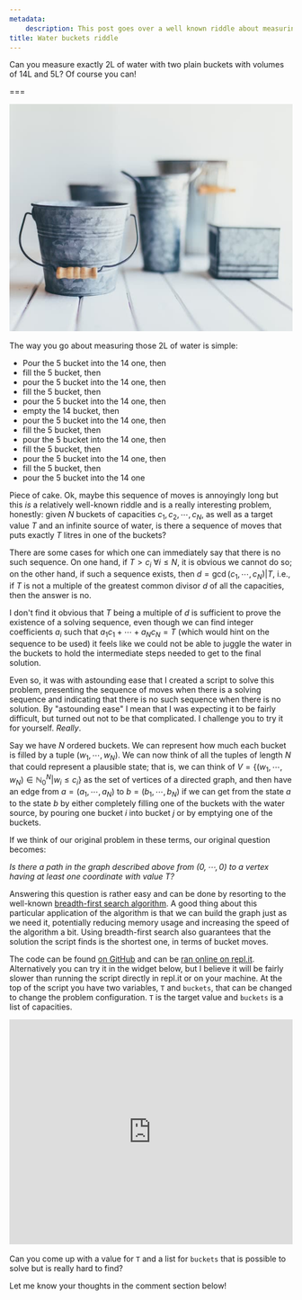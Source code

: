 ```yaml
---
metadata:
    description: This post goes over a well known riddle about measuring quantities.
title: Water buckets riddle
---
```


Can you measure exactly $2$L of water with two plain buckets with volumes of $14$L and $5$L? Of course you can!

===

![some gray tin (?) buckets](buckets.jpg "Photo by Carolyn V on Unsplash")

The way you go about measuring those $2$L of water is simple:

 - Pour the $5$ bucket into the $14$ one, then
 - fill the $5$ bucket, then
 - pour the $5$ bucket into the $14$ one, then
 - fill the $5$ bucket, then
 - pour the $5$ bucket into the $14$ one, then
 - empty the $14$ bucket, then
 - pour the $5$ bucket into the $14$ one, then
 - fill the $5$ bucket, then
 - pour the $5$ bucket into the $14$ one, then
 - fill the $5$ bucket, then
 - pour the $5$ bucket into the $14$ one, then
 - fill the $5$ bucket, then
 - pour the $5$ bucket into the $14$ one

Piece of cake. Ok, maybe this sequence of moves is annoyingly long but this _is_ a relatively well-known riddle and is a really interesting problem, honestly: given $N$ buckets of capacities $c_1, c_2, \cdots, c_N$, as well as a target value $T$ and an infinite source of water, is there a sequence of moves that puts exactly $T$ litres in one of the buckets?

There are some cases for which one can immediately say that there is no such sequence. On one hand, if $T > c_i\ \forall i\leq N$, it is obvious we cannot do so; on the other hand, if such a sequence exists, then $d = \gcd{(c_1,\cdots, c_N)} | T$, i.e., if $T$ is not a multiple of the greatest common divisor $d$ of all the capacities, then the answer is no.

I don't find it obvious that $T$ being a multiple of $d$ is sufficient to prove the existence of a solving sequence, even though we can find integer coefficients $a_i$ such that $a_1c_1 + \cdots + a_Nc_N = T$ (which would hint on the sequence to be used) it feels like we could not be able to juggle the water in the buckets to hold the intermediate steps needed to get to the final solution.

Even so, it was with astounding ease that I created a script to solve this problem, presenting the sequence of moves when there is a solving sequence and indicating that there is no such sequence when there is no solution. By "astounding ease" I mean that I was expecting it to be fairly difficult, but turned out not to be that complicated. I challenge you to try it for yourself. _Really_.

Say we have $N$ ordered buckets. We can represent how much each bucket is filled by a tuple $(w_1, \cdots, w_N)$. We can now think of all the tuples of length $N$ that could represent a plausible state; that is, we can think of $V = \{(w_1,\cdots, w_N) \in \mathbb{N}_0^N | w_i \leq c_i \}$ as the set of vertices of a directed graph, and then have an edge from $a = (a_1, \cdots, a_N)$ to $b = (b_1, \cdots, b_N)$ if we can get from the state $a$ to the state $b$ by either completely filling one of the buckets with the water source, by pouring one bucket $i$ into bucket $j$ or by emptying one of the buckets.

If we think of our original problem in these terms, our original question becomes:

_Is there a path in the graph described above from $(0, \cdots, 0)$ to a vertex having at least one coordinate with value $T$?_

Answering this question is rather easy and can be done by resorting to the well-known [breadth-first search algorithm](https://en.wikipedia.org/wiki/Breadth-first_search). A good thing about this particular application of the algorithm is that we can build the graph just as we need it, potentially reducing memory usage and increasing the speed of the algorithm a bit. Using breadth-first search also guarantees that the solution the script finds is the shortest one, in terms of bucket moves.

The code can be found [on GitHub](https://github.com/RodrigoGiraoSerrao/projects/blob/master/misc/bucketSolver.py) and can be [ran online on repl.it](https://repl.it/@RojerGS/PoisedRepentantIndianjackal). Alternatively you can try it in the widget below, but I believe it will be fairly slower than running the script directly in repl.it or on your machine. At the top of the script you have two variables, `T` and `buckets`, that can be changed to change the problem configuration. `T` is the target value and `buckets` is a list of capacities.

<iframe allowfullscreen="true" allowtransparency="true" frameborder="no" height="400px" sandbox="allow-forms allow-pointer-lock allow-popups allow-same-origin allow-scripts allow-modals" scrolling="no" src="https://repl.it/@RojerGS/WaterBuckets?lite=true" width="100%"></iframe>

Can you come up with a value for `T` and a list for `buckets` that is possible to solve but is really hard to find?

Let me know your thoughts in the comment section below!
